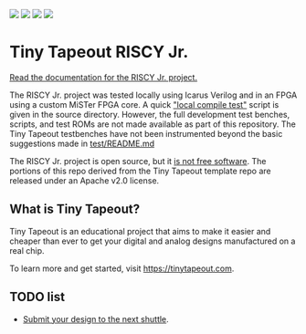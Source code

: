 ![](../../workflows/gds/badge.svg) ![](../../workflows/docs/badge.svg) ![](../../workflows/test/badge.svg) ![](../../workflows/fpga/badge.svg)

# Tiny Tapeout RISCY Jr.

[Read the documentation for the RISCY Jr. project.](docs/info.md)

The RISCY Jr. project was tested locally using Icarus Verilog and in an FPGA using a custom MiSTer FPGA core. A quick ["local compile test"](src/local_compile_test.bat) script is given in the source directory. However, the full development test benches, scripts, and test ROMs are not made available as part of this repository. The Tiny Tapeout testbenches have not been instrumented beyond the basic suggestions made in [test/README.md](test/README.md)

The RISCY Jr. project is open source, but it [is not free software](LICENSE). The portions of this repo derived from the Tiny Tapeout template repo are released under an Apache v2.0 license.

## What is Tiny Tapeout?

Tiny Tapeout is an educational project that aims to make it easier and cheaper than ever to get your digital and analog designs manufactured on a real chip.

To learn more and get started, visit https://tinytapeout.com.

## TODO list

- [Submit your design to the next shuttle](https://app.tinytapeout.com/).
